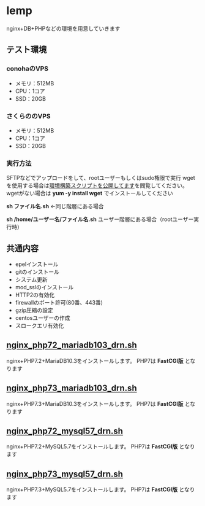 # lemp
nginx+DB+PHPなどの環境を用意していきます

## テスト環境
### conohaのVPS
* メモリ：512MB
* CPU：1コア
* SSD：20GB

### さくらののVPS
* メモリ：512MB
* CPU：1コア
* SSD：20GB

### 実行方法
SFTPなどでアップロードをして、rootユーザーもしくはsudo権限で実行
wgetを使用する場合は[環境構築スクリプトを公開してます](https://www.logw.jp/cloudserver/8886.html)を閲覧してください。
wgetがない場合は **yum -y install wget** でインストールしてください

**sh ファイル名.sh** ←同じ階層にある場合

**sh /home/ユーザー名/ファイル名.sh** ユーザー階層にある場合（rootユーザー実行時）

## 共通内容
* epelインストール
* gitのインストール
* システム更新
* mod_sslのインストール
* HTTP2の有効化
* firewallのポート許可(80番、443番)
* gzip圧縮の設定
* centosユーザーの作成
* スロークエリ有効化

## [nginx_php72_mariadb103_drn.sh](https://github.com/site-lab/lemp/blob/master/nginx_php72_mariadb103_drn.sh)
nginx+PHP7.2+MariaDB10.3をインストールします。
PHP7は **FastCGI版** となります

## [nginx_php73_mariadb103_drn.sh](https://github.com/site-lab/lemp/blob/master/nginx_php73_mariadb103_drn.sh)
nginx+PHP7.3+MariaDB10.3をインストールします。
PHP7は **FastCGI版** となります

## [nginx_php72_mysql57_drn.sh](https://github.com/site-lab/lemp/blob/master/nginx_php72_mysql57_drn.sh)
nginx+PHP7.2+MySQL5.7をインストールします。
PHP7は **FastCGI版** となります

## [nginx_php73_mysql57_drn.sh](https://github.com/site-lab/lemp/blob/master/nginx_php72_mysql57_drn.sh)
nginx+PHP7.3+MySQL5.7をインストールします。
PHP7は **FastCGI版** となります
